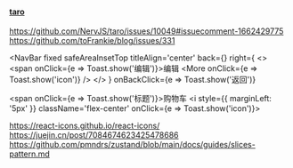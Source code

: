 #### [taro](https://taro-docs.jd.com/docs/GETTING-STARTED)

https://github.com/NervJS/taro/issues/10049#issuecomment-1662429775
https://github.com/toFrankie/blog/issues/331


<NavBar
  fixed
  safeAreaInsetTop
  titleAlign='center'
  back={<ArrowLeft />}
  right={
    <>
      <span onClick={e => Toast.show('编辑')}>编辑</span>
      <More onClick={e => Toast.show('icon')} />
    </>
  }
  onBackClick={e => Toast.show('返回')}
>
  <span onClick={e => Toast.show('标题')}>购物车</span>
  <i style={{ marginLeft: '5px' }} className='flex-center' onClick={e => Toast.show('icon')}>
    <Cart />
  </i>
</NavBar>

https://react-icons.github.io/react-icons/
https://juejin.cn/post/7084674623425478686
https://github.com/pmndrs/zustand/blob/main/docs/guides/slices-pattern.md
